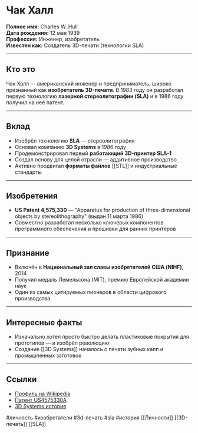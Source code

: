 # Чак Халл

**Полное имя:** Charles W. Hull  
**Дата рождения:** 12 мая 1939  
**Профессия:** Инженер, изобретатель  
**Известен как:** Создатель 3D-печати (технологии SLA)

---

## Кто это
Чак Халл — американский инженер и предприниматель, широко признанный как **изобретатель 3D-печати**. В 1983 году он разработал первую технологию **лазерной стереолитографии (SLA)** и в 1986 году получил на неё патент.

---

## Вклад
- Изобрёл технологию **SLA** — стереолитография
- Основал компанию **3D Systems** в 1986 году
- Продемонстрировал первый **работающий 3D-принтер SLA-1**
- Создал основу для целой отрасли — аддитивное производство
- Активно продвигал **форматы файлов** [[STL]] и индустриальные стандарты

---

## Изобретения
- **US Patent 4,575,330** — "Apparatus for production of three-dimensional objects by stereolithography" (выдан 11 марта 1986)
- Совместно разработал несколько ключевых компонентов программного обеспечения и прошивки для ранних принтеров

---

## Признание
- Включён в **Национальный зал славы изобретателей США (NIHF)**, 2014
- Получил медаль Лемельсона (MIT), премию Европейской академии наук
- Один из самых цитируемых пионеров в области цифрового производства

---

## Интересные факты
- Изначально хотел просто быстро делать пластиковые покрытия для прототипов — и изобрёл революцию
- Создание [[3D Systems]] началось с печати зубных капп и промышленных заготовок

---

## Ссылки
- [Профиль на Wikipedia](https://en.wikipedia.org/wiki/Chuck_Hull)
- [Патент US4575330A](https://patents.google.com/patent/US4575330A/en)
- [3D Systems история](https://www.3dsystems.com/our-company/our-history)

#личность #изобретатели #3d-печать #sla #история [[Личности]]
[[3D-печать]] [[SLA]] 